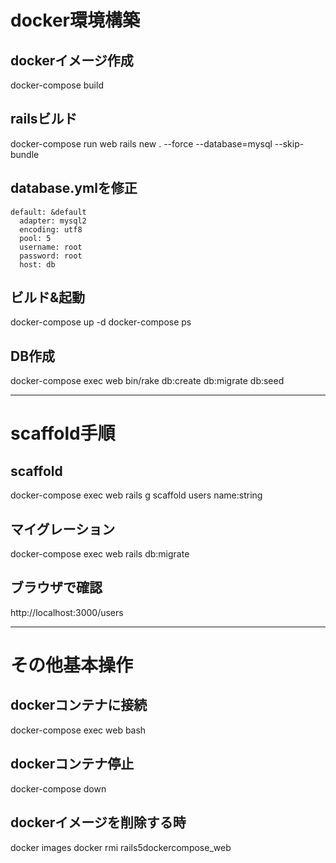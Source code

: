 # docker環境構築

## dockerイメージ作成
docker-compose build

## railsビルド
docker-compose run web rails new . --force --database=mysql --skip-bundle

## database.ymlを修正
```
default: &default
  adapter: mysql2
  encoding: utf8
  pool: 5
  username: root
  password: root
  host: db
```

## ビルド&起動
docker-compose up -d
docker-compose ps

## DB作成 
docker-compose exec web bin/rake db:create db:migrate db:seed

---

# scaffold手順

## scaffold
docker-compose exec web rails g scaffold users name:string
## マイグレーション
docker-compose exec web rails db:migrate

## ブラウザで確認
http://localhost:3000/users

---

# その他基本操作

## dockerコンテナに接続
docker-compose exec web bash

## dockerコンテナ停止
docker-compose down

## dockerイメージを削除する時
docker images
docker rmi rails5dockercompose_web
